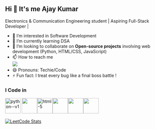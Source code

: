 ## Hi 👋 It's me Ajay Kumar

Electronics & Communication Engineering student | Aspiring Full-Stack Developer |

- 👀 I’m interested in Software Development
- 🌱 I’m currently learning DSA
- 💞️ I’m looking to collaborate on **Open-source projects** involving web development (Python, HTML/CSS, JavaScript)
- 📫 How to reach me 
<br>[<img src="https://img.shields.io/badge/LinkedIn-0077B5?style=for-the-badge&logo=linkedin&logoColor=white" />](www.linkedin.com/in/ajay-kumar-m-649881262)
- 😄 Pronouns: Techie/Code
- ⚡ Fun fact: I treat every bug like a final boss battle !

### I Code in 
<img width="50" height="50" src="https://img.icons8.com/color/48/python--v1.png" alt="python--v1"/> <img height="50" width="50" src="https://img.icons8.com/color/48/000000/c-programming.png" /><img width="50" height="50" src="https://img.icons8.com/arcade/50/html-5.png" alt="html-5"/><img height="50" width="50" src="https://img.icons8.com/color/48/000000/css3.png" /><img height="50" width="50" src="https://img.icons8.com/color/48/000000/javascript.png"/><img height="50" width="50" src="https://img.icons8.com/color/48/000000/mysql-logo.png"/>

[![LeetCode Stats](https://leetcard.jacoblin.cool/Ajaykumar_Mylvel?theme=dark&font=Manjari)](https://leetcode.com/u/Ajaykumar_Mylvel/)
